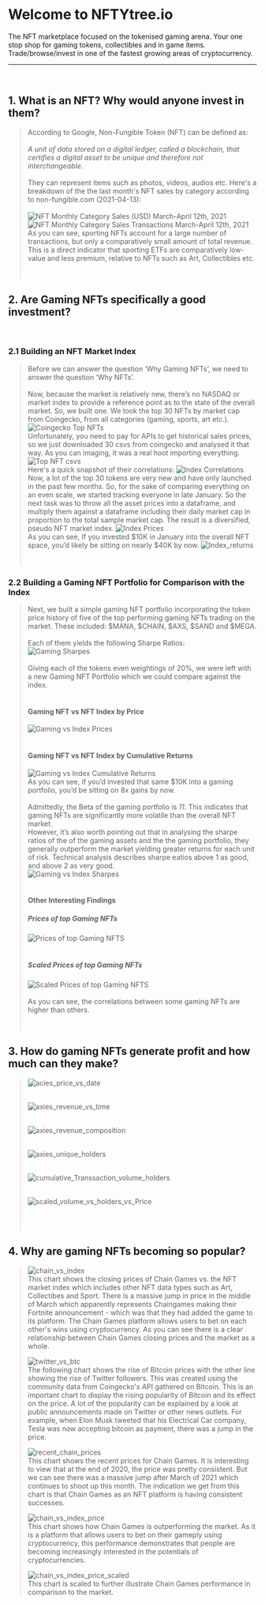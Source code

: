 # Welcome to NFTYtree.io
The NFT marketplace focused on the tokenised gaming arena. 
Your one stop shop for gaming tokens, collectibles and in game items.
Trade/browse/invest in one of the fastest growing areas of cryptocurrency.
****
​
## 1. What is an NFT? Why would anyone invest in them?
> According to Google, Non-Fungible Token (NFT) can be defined as:</br>
> </br>
> <em>A unit of data stored on a digital ledger, called a blockchain, that certifies a digital asset to be unique and therefore not interchangeable.</em> </br>
> </br>
> They can represent items such as photos, videos, audios etc. Here's a breakdown of the the last month's NFT sales by category according to non-fungible.com (2021-04-13):</br>
> </br>
> ![NFT Monthly Category Sales (USD) March-April 12th, 2021](1.11_nft_category_sales_USD_piechart.png)
> </br>
> ![NFT Monthly Category Sales Transactions March-April 12th, 2021](images/1.12_nft_category_transactions_piechart.png)
> </br>
> As you can see, sporting NFTs account for a large number of transactions, but only a comparatively small amount of total revenue. This is a direct indicator that sporting ETFs are comparatively low-value and less premium, relative to NFTs such as Art, Collectibles etc.
> </br>
> </br>
​
## 2. Are Gaming NFTs specifically a good investment?
​
### 2.1 Building an NFT Market Index
> Before we can answer the question ‘Why Gaming NFTs’, we need to answer the question ‘Why NFTs’.</br>
> </br>
> Now, because the market is relatively new, there’s no NASDAQ or market index to provide a reference point as to the state of the overall market. So, we built one. 
> We took the top 30 NFTs by market cap from Coingecko, from all categories (gaming, sports, art etc.).  </br>
> ![Coingecko Top NFTs](images//other_images/coingecko_top_nfts.png)
> </br>
> Unfortunately, you need to pay for APIs to get historical sales prices, so we just downloaded 30 csvs from coingecko and analysed it that way. As you can imaging, it was a real hoot importing everything. </br>
> ![Top NFT csvs](images//other_images/coingecko_csv_files.png)
> </br>
> Here's a quick snapshot of their correlations:
> ![Index Correlations](images//2.1_index_tokens_correlations.png)
> </br>
> Now, a lot of the top 30 tokens are very new and have only launched in the past few months. So, for the sake of comparing everything on an even scale, we started tracking everyone in late January.
> So the next task was to throw all the asset prices into a dataframe, and multiply them against a dataframe including their daily market cap in proportion to the total sample market cap. The result is a diversified, pseudo NFT market index.
> ![Index Prices](images//2.2_pseudo_index_price_plot.png)
> </br>
> As you can see, If you invested $10K in January into the overall NFT space, you’d likely be sitting on nearly $40K by now.
> ![Index_returns](images//2.3_cumulative_returns_pseudo_index.png)
> </br>
> </br>
​
### 2.2 Building a Gaming NFT Portfolio for Comparison with the Index
> Next, we built a simple gaming NFT portfolio incorporating the token price history of five of the top performing gaming NFTs trading on the market. These included: $MANA, $CHAIN, $AXS, $SAND and $MEGA.</br>
> </br>
> Each of them yields the following Sharpe Ratios: </br>
> ![Gaming Sharpes](images//2.5_gaming_portfolio_token_sharpe_ratios.png)
> </br>
> </br> Giving each of the tokens even weightings of 20%, we were left with a new Gaming NFT Portfolio which we could compare against the index. </br>
> </br>
> #### Gaming NFT vs NFT Index by Price
> ![Gaming vs Index Prices](images//2.6_games_portfolio_vs_nft_index_prices.png) </br>
> </br>
> #### Gaming NFT vs NFT Index by Cumulative Returns
> ![Gaming vs Index Cumulative Returns](images//2.7_recent_cumulative_performance_nfts_vs_index.png) </br>
> As you can see, if you’d invested that same $10K into a gaming portfolio, you’d be sitting on 8x gains by now. </br>
> </br>
> Admittedly, the Beta of the gaming portfolio is <em>11</em>. This indicates that gaming NFTs are significantly more volatile than the overall NFT market. </br>
> However, it’s also worth pointing out that in analysing the sharpe ratios of the of the gaming assets and the the gaming portfolio, they generally outperform the market yielding greater returns for each unit of risk. Technical analysis describes sharpe eatios above 1 as good, and above 2 as very good. </br>
> ![Gaming vs Index Sharpes](images//2.8_sharpe_ratios_games_vs_index.png) </br>
> </br> 
> #### Other Interesting Findings
> ##### Prices of top Gaming NFTs
> ![Prices of top Gaming NFTS](images//2.41_gaming_portfolio_prices_before_scaling.png) </br>
> </br> 
> ##### Scaled Prices of top Gaming NFTs
> ![Scaled Prices of top Gaming NFTS](images//2.42_gaming_portfolio_prices_after_scaling.png) </br>
> </br> 
> As you can see, the correlations between some gaming NFTs are higher than others.
> </br>
> </br>
​
​
​
## 3. How do gaming NFTs generate profit and how much can they make?
> 
> 
> ![acies_price_vs_date](images//3.1_acies_price_vs_date.png) </br>
> </br> 
> 
> 
> ![axies_revenue_vs_time](images//3.2_axies_revenue_vs_time.png) </br>
> </br> 
> 
> 
> ![axies_revenue_composition](images//3.3_axies_revenue_composition.png) </br>
> </br> 
> 
> 
> ![axies_unique_holders](images//3.4_axies_unique_holders.png) </br>
> </br> 
> 
> 
> ![cumulative_Transsaction_volume_holders](images//3.5_cumulative_Transsaction_volume_holders.png) </br>
> </br> 
> 
> 
> ![scaled_volume_vs_holders_vs_Price](images//3.6_scaled_volume_vs_holders_vs_Price.png) </br>
> </br>
> </br>
​
## 4. Why are gaming NFTs becoming so popular?
> 
> 
> ![chain_vs_index](images//4.2_chain_vs_index.png) </br>
This chart shows the closing prices of Chain Games vs. the NFT market index which includes other NFT data types such as Art, Collectibes and Sport. 
There is a massive jump in price in the middle of March which apparently represents Chaingames making their Fortnite announcement - which was that they had added the game to its platform.
The Chain Games platform allows users to bet on each other's wins using cryptocurrency. As you can see there is a clear relationship between Chain Games closing prices and the market as a whole.
​
> </br> 
> 
> 
> ![twitter_vs_btc](images//4.4_twitter_vs_btc.png) </br>
The following chart shows the rise of Bitcoin prices with the other line showing the rise of Twitter followers. This was created using the community data from Coingecko's API gathered on Bitcoin. This is an important chart to display the rising popularity of Bitcoin and its effect on the price. A lot of the popularity can be explained by a look at public announcements made on Twitter or other news outlets. For example, when Elon Musk tweeted that his Electrical Car company, Tesla was now accepting bitcoin as payment, there was a jump in the price. 
> </br> 
> 
> 
> ![recent_chain_prices](images//4.5_recent_chain_prices.png) </br>
This chart shows the recent prices for Chain Games. It is interesting to view that at the end of 2020, the price was pretty consistent. But we can see there was a massive jump after March of 2021 which continues to shoot up this month. The indication we get from this chart is that Chain Games as an NFT platform is having consistent successes. 
> </br> 
> 
> 
> ![chain_vs_index_price](images//4.11_chain_vs_index_price.png) </br>
This chart shows how Chain Games is outperforming the market. As it is a platform that allows users to bet on their gameply using cryptocurrency, this performance demonstrates that people are becoming increasingly interested in the potentials of cryptocurrencies. 
> </br> 
> 
> 
> ![chain_vs_index_price_scaled](images//4.12_chain_vs_index_price_scaled.png) </br>
This chart is scaled to further illustrate Chain Games performance in comparison to the market. 
> 
